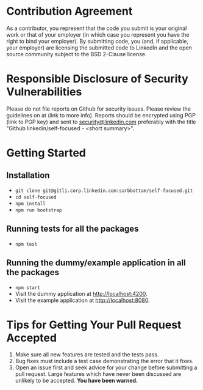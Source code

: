 Contribution Agreement
======================

As a contributor, you represent that the code you submit is your
original work or that of your employer (in which case you represent
you have the right to bind your employer).  By submitting code, you
(and, if applicable, your employer) are licensing the submitted code
to LinkedIn and the open source community subject to the BSD 2-Clause
license.

Responsible Disclosure of Security Vulnerabilities
==================================================

Please do not file reports on Github for security issues.  Please
review the guidelines on at (link to more info).  Reports should be
encrypted using PGP (link to PGP key) and sent to
security@linkedin.com preferably with the title "Github
linkedin/self-focused - &lt;short summary&gt;".

Getting Started
===============

## Installation

* `git clone git@gitli.corp.linkedin.com:sarbbottam/self-focused.git`
* `cd self-focused`
* `npm install`
* `npm run bootstrap`

## Running tests for all the packages

* `npm test`

## Running the dummy/example application in all the packages

* `npm start`
* Visit the dummy application at [http://localhost:4200](http://localhost:4200).
* Visit the example application at [http://localhost:8080](http://localhost:8080).

Tips for Getting Your Pull Request Accepted
===========================================

1. Make sure all new features are tested and the tests pass.
2. Bug fixes must include a test case demonstrating the error that it
   fixes.
3. Open an issue first and seek advice for your change before
   submitting a pull request. Large features which have never been
   discussed are unlikely to be accepted. **You have been warned.**